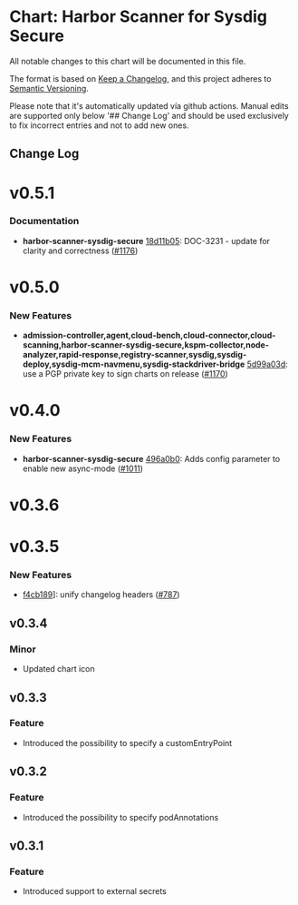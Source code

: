 # Chart: Harbor Scanner for Sysdig Secure

All notable changes to this chart will be documented in this file.

The format is based on [Keep a Changelog](https://keepachangelog.com/en/1.0.0/),
and this project adheres to [Semantic Versioning](https://semver.org/spec/v2.0.0.html).

Please note that it's automatically updated vía github actions.
Manual edits are supported only below '## Change Log' and should be used
exclusively to fix incorrect entries and not to add new ones.

## Change Log
# v0.5.1
### Documentation
* **harbor-scanner-sysdig-secure** [18d11b05](https://github.com/sysdiglabs/charts/commit/18d11b052618f7a8b31b5fcc56296e03ab5cc609): DOC-3231 - update for clarity and correctness ([#1176](https://github.com/sysdiglabs/charts/issues/1176))
# v0.5.0
### New Features
* **admission-controller,agent,cloud-bench,cloud-connector,cloud-scanning,harbor-scanner-sysdig-secure,kspm-collector,node-analyzer,rapid-response,registry-scanner,sysdig,sysdig-deploy,sysdig-mcm-navmenu,sysdig-stackdriver-bridge** [5d99a03d](https://github.com/sysdiglabs/charts/commit/5d99a03dced132b4771dde1ce5b90b63c518b408): use a PGP private key to sign charts on release ([#1170](https://github.com/sysdiglabs/charts/issues/1170))
# v0.4.0
### New Features
* **harbor-scanner-sysdig-secure** [496a0b0](https://github.com/sysdiglabs/charts/commit/496a0b02f7d7cb024aad3cdd4b994e698eb679c8): Adds config parameter to enable new async-mode ([#1011](https://github.com/sysdiglabs/charts/issues/1011))
# v0.3.6
# v0.3.5
### New Features
* [f4cb189](https://github.com/sysdiglabs/charts/commit/f4cb189afba6833fd458f99dcfcc0121f9d9dfa2)]: unify changelog headers ([#787](https://github.com/sysdiglabs/charts/issues/787))

## v0.3.4

### Minor

* Updated chart icon

## v0.3.3

### Feature

* Introduced the possibility to specify a customEntryPoint

## v0.3.2

### Feature

* Introduced the possibility to specify podAnnotations

## v0.3.1

### Feature

* Introduced support to external secrets
